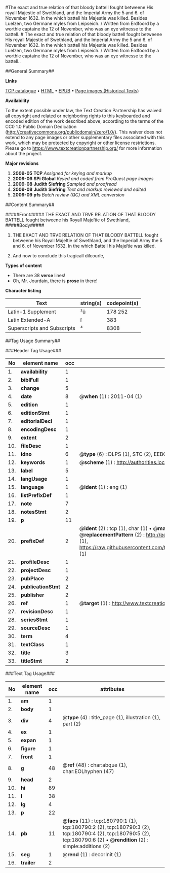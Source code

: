 #The exact and true relation of that bloody battell fought betweene His royall Majestie of Swethland, and the Imperial Army the 5 and 6. of November 1632. In the which battell his Majestie was killed. Besides Luelzen, two Germane myles from Leipseich. / Written from Erdfoord by a worthie captaine the 12 of November, who was an eye witnesse to the battell..#
The exact and true relation of that bloody battell fought betweene His royall Majestie of Swethland, and the Imperial Army the 5 and 6. of November 1632. In the which battell his Majestie was killed. Besides Luelzen, two Germane myles from Leipseich. / Written from Erdfoord by a worthie captaine the 12 of November, who was an eye witnesse to the battell..

##General Summary##

**Links**

[TCP catalogue](http://www.ota.ox.ac.uk/tcp/)  • 
[HTML](http://tei.it.ox.ac.uk/tcp/Texts-HTML/free/B00/B00110.html)  • 
[EPUB](http://tei.it.ox.ac.uk/tcp/Texts-EPUB/free/B00/B00110.epub) • 
[Page images (Historical Texts)](https://historicaltexts.jisc.ac.uk/eebo-54532358e)

**Availability**

To the extent possible under law, the Text Creation Partnership has waived all copyright and related or neighboring rights to this keyboarded and encoded edition of the work described above, according to the terms of the CC0 1.0 Public Domain Dedication (http://creativecommons.org/publicdomain/zero/1.0/). This waiver does not extend to any page images or other supplementary files associated with this work, which may be protected by copyright or other license restrictions. Please go to https://www.textcreationpartnership.org/ for more information about the project.

**Major revisions**

1. __2009-05__ __TCP__ *Assigned for keying and markup*
1. __2009-06__ __SPi Global__ *Keyed and coded from ProQuest page images*
1. __2009-08__ __Judith Siefring__ *Sampled and proofread*
1. __2009-08__ __Judith Siefring__ *Text and markup reviewed and edited*
1. __2009-09__ __pfs__ *Batch review (QC) and XML conversion*

##Content Summary##

#####Front#####
THE EXACT AND TRVE RELATION OF THAT BLOODY BATTELL fought betweene
his Royall Majeſtie of Swethland,
#####Body#####

1. THE EXACT AND TRVE RELATION OF THAT BLOODY BATTELL fought
betweene his Royall Majeſtie of Swethland, and the Imperiall Army
the 5 and 6. of November 1632. In the which Battell
his Majeſtie was killed.

1. And now to conclude this tragicall diſcourſe,

**Types of content**

  * There are 38 **verse** lines!
  * Oh, Mr. Jourdain, there is **prose** in there!

**Character listing**


|Text|string(s)|codepoint(s)|
|---|---|---|
|Latin-1 Supplement|²ü|178 252|
|Latin Extended-A|ſ|383|
|Superscripts             and Subscripts|⁴|8308|

##Tag Usage Summary##

###Header Tag Usage###

|No|element name|occ|attributes|
|---|---|---|---|
|1.|__availability__|1||
|2.|__biblFull__|1||
|3.|__change__|5||
|4.|__date__|8| @__when__ (1) : 2011-04 (1)|
|5.|__edition__|1||
|6.|__editionStmt__|1||
|7.|__editorialDecl__|1||
|8.|__encodingDesc__|1||
|9.|__extent__|2||
|10.|__fileDesc__|1||
|11.|__idno__|6| @__type__ (6) : DLPS (1), STC (2), EEBO-CITATION (1), OCLC (1), VID (1)|
|12.|__keywords__|1| @__scheme__ (1) : http://authorities.loc.gov/ (1)|
|13.|__label__|5||
|14.|__langUsage__|1||
|15.|__language__|1| @__ident__ (1) : eng (1)|
|16.|__listPrefixDef__|1||
|17.|__note__|7||
|18.|__notesStmt__|2||
|19.|__p__|11||
|20.|__prefixDef__|2| @__ident__ (2) : tcp (1), char (1)  •  @__matchPattern__ (2) : ([0-9\-]+):([0-9IVX]+) (1), (.+) (1)  •  @__replacementPattern__ (2) : http://eebo.chadwyck.com/downloadtiff?vid=$1&page=$2 (1), https://raw.githubusercontent.com/textcreationpartnership/Texts/master/tcpchars.xml#$1 (1)|
|21.|__profileDesc__|1||
|22.|__projectDesc__|1||
|23.|__pubPlace__|2||
|24.|__publicationStmt__|2||
|25.|__publisher__|2||
|26.|__ref__|1| @__target__ (1) : http://www.textcreationpartnership.org/docs/. (1)|
|27.|__revisionDesc__|1||
|28.|__seriesStmt__|1||
|29.|__sourceDesc__|1||
|30.|__term__|4||
|31.|__textClass__|1||
|32.|__title__|3||
|33.|__titleStmt__|2||


###Text Tag Usage###

|No|element name|occ|attributes|
|---|---|---|---|
|1.|__am__|1||
|2.|__body__|1||
|3.|__div__|4| @__type__ (4) : title_page (1), illustration (1), part (2)|
|4.|__ex__|1||
|5.|__expan__|1||
|6.|__figure__|1||
|7.|__front__|1||
|8.|__g__|48| @__ref__ (48) : char:abque (1), char:EOLhyphen (47)|
|9.|__head__|2||
|10.|__hi__|89||
|11.|__l__|38||
|12.|__lg__|4||
|13.|__p__|22||
|14.|__pb__|11| @__facs__ (11) : tcp:180790:1 (1), tcp:180790:2 (2), tcp:180790:3 (2), tcp:180790:4 (2), tcp:180790:5 (2), tcp:180790:6 (2)  •  @__rendition__ (2) : simple:additions (2)|
|15.|__seg__|1| @__rend__ (1) : decorInit (1)|
|16.|__trailer__|2||
